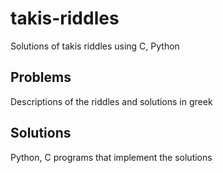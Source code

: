 # takis-riddles
Solutions of takis riddles using C, Python 
## Problems
Descriptions of the riddles and solutions in greek
## Solutions
Python, C programs that implement the solutions

